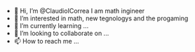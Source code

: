 - 👋 Hi, I’m @ClaudioICorrea I am math ingineer 
- 👀 I’m interested in math, new tegnologys and the progaming 
- 🌱 I’m currently learning ...
- 💞️ I’m looking to collaborate on ...
- 📫 How to reach me ...

<!---
ClaudioICorrea/ClaudioICorrea is a ✨ special ✨ repository because its `README.md` (this file) appears on your GitHub profile.
You can click the Preview link to take a look at your changes.
--->
